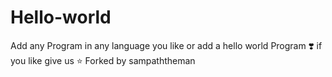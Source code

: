 # Hello-world
Add any  Program in any language you like or add a hello world Program ❣️ if you like give us :star:
Forked by sampaththeman
